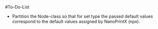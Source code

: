#To-Do-List
- Partition the Node-class so that for set type the passed default values correspond to the default values assigned by NanoPrintX (npx).
